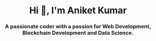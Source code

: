 <h1 align="center">Hi 👋, I'm Aniket Kumar</h1>
<h3 align="center">A passionate coder with a passion for Web Development, Blockchain Development and Data Science.</h3>
